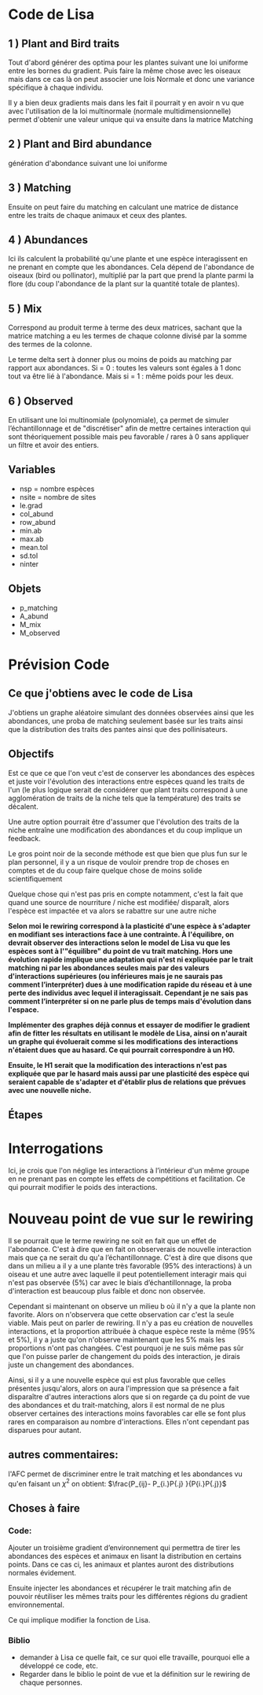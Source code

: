 # Code de Lisa

## 1 ) Plant and Bird traits

Tout d'abord générer des optima pour les plantes suivant une loi uniforme entre les bornes du gradient. Puis faire la même chose avec les oiseaux mais dans ce cas là on peut associer une lois Normale et donc une variance spécifique à chaque individu.

Il y a bien deux gradients mais dans les fait il pourrait y en avoir n vu que avec l'utilisation de la loi multinormale (normale multidimensionnelle) permet d'obtenir une valeur unique qui va ensuite dans la matrice Matching

## 2 ) Plant and Bird abundance

génération d'abondance suivant une loi uniforme

## 3 ) Matching

Ensuite on peut faire du matching en calculant une matrice de distance entre les traits de chaque animaux et ceux des plantes. 


## 4 ) Abundances

Ici ils calculent la probabilité qu'une plante et une espèce interagissent en ne prenant en compte que les abondances. Cela dépend de l'abondance de oiseaux (bird ou pollinator), multiplié par la part que prend la plante parmi la flore (du coup l'abondance de la plant sur la quantité totale de plantes).

## 5 ) Mix

Correspond au produit terme à terme des deux matrices, sachant que la matrice matching a eu les termes de chaque colonne divisé par la somme des termes de la colonne.

Le terme delta sert à donner plus ou moins de poids au matching par rapport aux abondances. Si = 0 : toutes les valeurs sont égales à 1 donc tout va être lié à l'abondance. Mais si = 1 : même poids pour les deux.

## 6 ) Observed

En utilisant une loi multinomiale (polynomiale), ça permet de simuler l’échantillonnage et de "discrétiser" afin de mettre certaines interaction qui sont théoriquement possible mais peu favorable / rares à 0 sans appliquer un filtre et avoir des entiers.

## Variables

- nsp = nombre espèces
- nsite = nombre de sites
- le.grad
- col_abund
- row_abund
- min.ab
- max.ab
- mean.tol
- sd.tol
- ninter

## Objets

- p_matching
- A_abund
- M_mix
- M_observed

# Prévision Code

## Ce que j'obtiens avec le code de Lisa

J'obtiens un graphe aléatoire simulant des données observées ainsi que les abondances, une proba de matching seulement basée sur les traits ainsi que la distribution des traits des pantes ainsi que des pollinisateurs.

## Objectifs

Est ce que ce que l'on veut c'est de conserver les abondances des espèces et juste voir l'évolution des interactions entre espèces quand les traits de l'un (le plus logique serait de considérer que plant traits correspond à une agglomération de traits de la niche tels que la température) des traits se décalent.

Une autre option pourrait être d'assumer que l'évolution des traits de la niche entraîne une modification des abondances et du coup implique un feedback.

Le gros point noir de la seconde méthode est que bien que plus fun sur le plan personnel, il y a un risque de vouloir prendre trop de choses en comptes et de du coup faire quelque chose de moins solide scientifiquement

Quelque chose qui n'est pas pris en compte notamment, c'est la fait que quand une source de nourriture / niche est modifiée/ disparaît, alors l'espèce est impactée et va alors se rabattre sur une autre niche 

**Selon moi le rewiring correspond à la plasticité d'une espèce à s'adapter en modifiant ses interactions face à une contrainte. À l'équilibre, on devrait observer des interactions selon le model de Lisa vu que les espèces sont à l'"équilibre" du point de vu trait matching. Hors une évolution rapide implique une adaptation qui n'est ni expliquée par le trait matching ni par les abondances seules mais par des valeurs d'interactions supérieures (ou inférieures mais je ne saurais pas comment l’interpréter) dues à une modification rapide du réseau et à une perte des individus avec lequel il interagissait. Cependant je ne sais pas comment l’interpréter si on ne parle plus de temps mais d'évolution dans l'espace.**

**Implémenter des graphes déjà connus et essayer de modifier le gradient afin de fitter les résultats en utilisant le modèle de Lisa, ainsi on n'aurait un graphe qui évoluerait comme si les modifications des interactions n'étaient dues que au hasard. Ce qui pourrait correspondre à un H0.**

**Ensuite, le H1 serait que la modification des interactions n'est pas expliquée que par le hasard mais aussi par une plasticité des espèce qui seraient capable de s'adapter et d'établir plus de relations que prévues avec une nouvelle niche.**

## Étapes

# Interrogations

Ici, je crois que l'on néglige les interactions à l’intérieur d'un même groupe en ne prenant pas en compte les effets de compétitions et facilitation. Ce qui pourrait modifier le poids des interactions.



# Nouveau point de vue sur le rewiring

Il se pourrait que le terme rewiring ne soit en fait que un effet de l'abondance. C'est à dire que en fait on observerais de nouvelle interaction mais que ça ne serait du qu'a l’échantillonnage. C'est à dire que disons que dans un milieu a il y a une plante très favorable (95% des interactions) à un oiseau et une autre avec laquelle il peut potentiellement interagir mais qui n'est pas observée (5%) car avec le biais d’échantillonnage, la proba d'interaction est beaucoup plus faible et donc non observée.

Cependant si maintenant on observe un milieu b où il n'y a que la plante non favorite. Alors on n'observera que cette observation car c'est la seule viable. Mais peut on parler de rewiring. Il n'y a pas eu création de nouvelles interactions, et la proportion attribuée à chaque espèce reste la même (95% et 5%), il y a juste qu'on n'observe maintenant que les 5% mais les proportions n'ont pas changées. C'est pourquoi je ne suis même pas sûr que l'on puisse parler de changement du poids des interaction, je dirais juste un changement des abondances.

Ainsi, si il y a une nouvelle espèce qui est plus favorable que celles présentes jusqu'alors, alors on aura  l'impression que sa présence a fait disparaître d'autres interactions alors que si on regarde ça du point de vue des abondances et du trait-matching, alors il est normal de ne plus observer certaines des interactions moins favorables car elle se font plus rares en comparaison au nombre d'interactions. Elles n'ont cependant pas disparues pour autant.

## autres commentaires: 

l'AFC permet de discriminer entre le trait matching et les abondances vu qu'en faisant un $\chi^2$ on obtient: $\frac{P_{ij}- P_{i.}P{.j} }{P{i.}P{.j}}$

## Choses à faire

### Code:

Ajouter un troisième gradient d’environnement qui permettra de tirer les abondances des espèces et animaux en lisant la distribution en certains points. Dans ce cas ci, les animaux et plantes auront des distributions normales évidement.

Ensuite injecter les abondances et récupérer le trait matching afin de pouvoir réutiliser les mêmes traits pour les différentes régions du gradient environnemental.

Ce qui implique modifier la fonction de Lisa.

### Biblio

- demander à Lisa ce quelle fait, ce sur quoi elle travaille, pourquoi elle a développé ce code, etc.
- Regarder dans le biblio le point de vue et la définition sur le rewiring de chaque personnes.